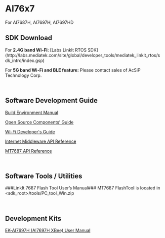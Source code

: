 # AI76x7
For AI7687H, AI7697H, AI7697HD

<h2> SDK Download </h2>
For <B>2.4G band Wi-Fi:</B>
	[Labs LinkIt RTOS SDK](http://labs.mediatek.com/site/global/developer_tools/mediatek_linkit_rtos/sdk_intro/index.gsp)

For <B>5G band Wi-Fi and BLE feature:</B>
	Please contact sales of AcSiP Technology Corp.

<BR>

## Software Development Guide ##
[Build Environment Manual](https://labs.mediatek.com/en/download/tvGNiWTA)

[Open Source Components’ Guide](https://labs.mediatek.com/en/download/j0n6Kub9)

[Wi-Fi Developer's Guide](https://labs.mediatek.com/en/download/TeB1eFvw)

[Internet Middleware API Reference](http://labs.mediatek.com/api/internet-middleware/)

[MT7687 API Reference](http://labs.mediatek.com/api/mt7687)

<BR>

## Software Tools / Utilities ##
###LinkIt 7687 Flash Tool User’s Manual###
MT7687 FlashTool is located in <sdk_root>/tools/PC_tool_Win.zip

<BR>

## Development Kits ##
[EK-AI7697H (AI7697H XBee) User Manual](Development_Kits/EK-AI7697_Manual.md)


